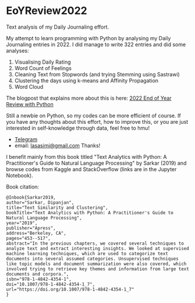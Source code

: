 # EoYReview2022
Text analysis of my Daily Journaling effort. 

My attempt to learn programming with Python by analysing my Daily Journaling entries in 2022. I did manage to write 322 entries and did some analyses:<br>
1. Visualising Daily Rating
2. Word Count of Feelings
3. Cleaning Text from Stopwords (and trying Stemming using Sastrawi)
4. Clustering the days using k-means and Affinity Propagation
5. Word Cloud

The blogpost that explains more about this is here: <a href="https://lasasimi.com/?p=669&preview=true">2022 End of Year Review with Python</a>

Still a newbie on Python, so my codes can be more efficient of course. If you have any thoughts about this effort, how to improve this, or you are just interested in self-knowledge through data, feel free to hmu!

- <a href="telegram.me/lasasimi">Telegram</a> <br>
- email: lasasimi@gmail.com
Thanks!

I benefit mainly from this book titled "Text Analytics with Python: A Practitioner's Guide to Natural Language Processing" by Sarkar (2019) and browse codes from Kaggle and StackOverflow (links are in the Jupyter Notebook). 

Book citation:<br>
```
@Inbook{Sarkar2019,
author="Sarkar, Dipanjan",
title="Text Similarity and Clustering",
bookTitle="Text Analytics with Python: A Practitioner's Guide to Natural Language Processing",
year="2019",
publisher="Apress",
address="Berkeley, CA",
pages="453--517",
abstract="In the previous chapters, we covered several techniques to analyze text and extract interesting insights. We looked at supervised machine learning techniques, which are used to categorize text documents into several assumed categories. Unsupervised techniques like topic models and document summarization were also covered, which involved trying to retrieve key themes and information from large text documents and corpora.",
isbn="978-1-4842-4354-1",
doi="10.1007/978-1-4842-4354-1_7",
url="https://doi.org/10.1007/978-1-4842-4354-1_7"
}
```

